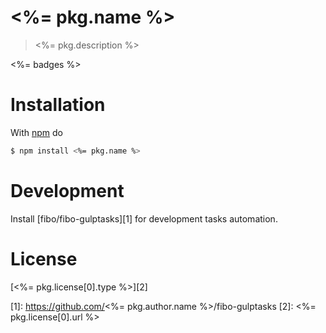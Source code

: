 # <%= pkg.name %>

> <%= pkg.description %>

<%= badges %>

# Installation

With [npm](https://npmjs.org/) do

```bash
$ npm install <%= pkg.name %>
```

# Development

Install [fibo/fibo-gulptasks][1] for development tasks automation.

# License

[<%= pkg.license[0].type %>][2]

[1]: https://github.com/<%= pkg.author.name %>/fibo-gulptasks
[2]: <%= pkg.license[0].url %>

